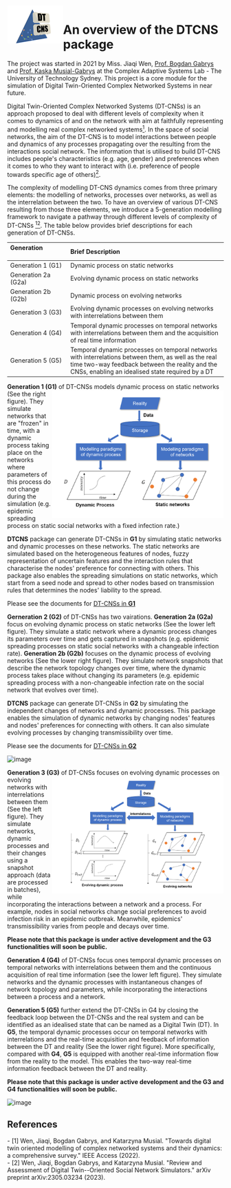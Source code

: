 <img src="Plots/DTCNSlogo.png" alt="Drawing" style="width: 130px;" align="left"/>

# An overview of the DTCNS package

The project was started in 2021 by Miss. Jiaqi Wen, [Prof. Bogdan Gabrys](https://profiles.uts.edu.au/Bogdan.Gabrys) and [Prof. Kaska Musial-Gabrys](https://profiles.uts.edu.au/katarzyna.musial-gabrys) at the Complex Adaptive Systems Lab - The University of Technology Sydney. This project is a core module for the simulation of Digital Twin-Oriented Complex Networked Systems in near future.

Digital Twin-Oriented Complex Networked Systems (DT-CNSs) is an approach proposed to deal with different levels of complexity when it comes to dynamics of and on the network with aim at faithfully representing and modelling real complex networked systems[<sup>1</sup>](#refer-anchor-1). In the space of social networks, the aim of the DT-CNS is to model interactions between people and dynamics of any processes propagating over the resulting from the interactions social network. The information that is utilised to build DT-CNS includes people's characteristics (e.g. age, gender) and preferences when it comes to who they want to interact with (i.e. preference of people towards specific age of others)[<sup>2</sup>](#refer-anchor-2).

The complexity of modelling DT-CNS dynamics comes from three primary elements: the modelling of networks, processes over networks, as well as the interrelation between the two. To have an overview of various DT-CNS resulting from those three elements, we introduce a 5-generation modelling framework to navigate a pathway through different levels of complexity of DT-CNSs [<sup>1</sup>](#refer-anchor-1)[<sup>2</sup>](#refer-anchor-2). The table below provides brief descriptions for each generation of DT-CNSs.

    
|Generation <img width=240/> |Brief Description|
|:----| :---- | 
|Generation 1 (G1) |Dynamic process on static networks|
|Generation 2a (G2a)|Evolving dynamic process on static networks|
|Generation 2b (G2b)|Dynamic process on evolving networks|
|Generation 3 (G3)|Evolving dynamic processes on evolving networks with interrelations between them|
|Generation 4 (G4)|Temporal dynamic processes on temporal networks with interrelations between them and the acquisition of real time information|
|Generation 5 (G5)|Temporal dynamic processes on temporal networks with interrelations between them, as well as the real time two-way feedback between the reality and the CNSs, enabling an idealised state required by a DT|

**Generation 1 (G1)** of DT-CNSs models dynamic process on <img src="Plots/Gen1.png" alt="Drawing" style="width: 400px;" align="right"/>static networks  (See the right figure). They simulate networks that are "frozen" in time, with a dynamic process taking place on the networks where parameters of this process do not change during the simulation (e.g. epidemic spreading process on static social networks with a fixed infection rate.)

**DTCNS** package can generate DT-CNSs in **G1** by simulating static networks and dynamic processes on these networks. The static networks are simulated based on the heterogeneous features of nodes, fuzzy representation of uncertain features and the interaction rules that characterise the nodes' preference for connecting with others. This package also enables the spreading simulations on static networks, which start from a seed node and spread to other nodes based on transmission rules that determines the nodes' liability to the spread.

Please see the documents for [DT-CNSs in **G1**](./G1documents.ipynb)

**Gerneration 2 (G2)** of DT-CNSs has two vairations. **Generation 2a (G2a)** focus on evolving dynamic process on static networks (See the lower left figure). They simulate a static network where a dynamic process changes its parameters over time and gets captured in snapshots (e.g. epidemic spreading processes on static social networks with a changeable infection rate). **Generation 2b (G2b)** focuses on the dynamic process of evolving networks (See the lower right figure). They simulate network snapshots that describe the network topology changes over time, where the dynamic process takes place without changing its parameters (e.g. epidemic spreading process with a non-changeable infection rate on the social network that evolves over time).

**DTCNS** package can generate DT-CNSs in **G2** by simulating the independent changes of networks and dynamic processes. This package enables the simulation of dynamic networks by changing nodes' features and nodes' preferences for connecting with others. It can also simulate evolving processes by changing transmissibility over time.

Please see the documents for [DT-CNSs in **G2**](./G2documents.ipynb)

![image](https://github.com/JiaqWen/DTCNS/blob/main/Plots/Gen2.png)

**Generation 3 (G3)** of DT-CNSs focuses on evolving dynamic processes on <img src="Plots/Gen3.png" alt="Drawing" style="width: 400px;" align="right"/>evolving networks with interrelations between them (See the left figure). They simulate networks, dynamic processes and their changes using a snapshot approach (data are processed in batches), while incorporating the interactions between a network and a process. For example, nodes in social networks change social preferences to avoid infection risk in an epidemic outbreak. Meanwhile, epidemics' transmissibility varies from people and decays over time.

**Please note that this package is under active development and the G3 functionalities will soon be public.**

**Generation 4 (G4)** of DT-CNSs focus ones temporal dynamic processes on temporal networks with interrelations between them and the continuous acquisition of real time information (see the lower left figure). They simulate networks and the dynamic processes with instantaneous changes of network topology and parameters, while incorporating the interactions between a process and a network.

**Generation 5 (G5)** further extend the DT-CNSs in G4 by closing the feedback loop between the DT-CNSs and the real system and can be identified as an idealised state that can be named as a Digital Twin (DT). In **G5**, the temporal dynamic processes occur on temporal networks with interrelations and the real-time acquisition and feedback of information between the DT and reality (See the lower right figure). More specifically, compared with **G4**, **G5** is equipped with another real-time information flow from the reality to the model. This enables the two-way real-time information feedback between the DT and reality.

**Please note that this package is under active development and the G3 and G4 functionalities will soon be public.**

![image](https://github.com/JiaqWen/DTCNS/blob/main/Plots/Gen45.png)


## References

<div id="refer-anchor-1"></div>
- [1] Wen, Jiaqi, Bogdan Gabrys, and Katarzyna Musial. "Towards digital twin oriented modelling of complex networked systems and their dynamics: a comprehensive survey." IEEE Access (2022).

<div id="refer-anchor-2"></div>
- [2] Wen, Jiaqi, Bogdan Gabrys, and Katarzyna Musial. "Review and Assessment of Digital Twin--Oriented Social Network Simulators." arXiv preprint arXiv:2305.03234 (2023).
